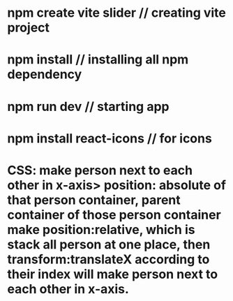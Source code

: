 # npm create vite slider  // creating vite project
# npm install // installing all npm dependency
# npm run dev // starting app
# npm install react-icons // for icons

# CSS: make person next to each other in x-axis> position: absolute of that person container, parent container of those person container make position:relative, which is stack all person at one place, then transform:translateX according to their index will make person next to each other in x-axis.